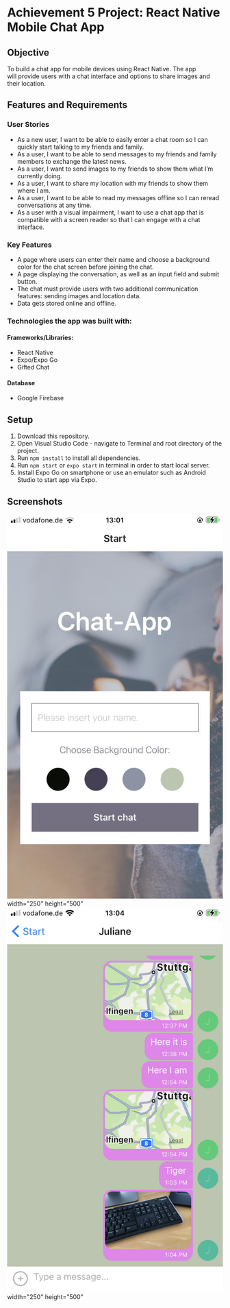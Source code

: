 # Achievement 5 Project: React Native Mobile Chat App 

## Objective

To build a chat app for mobile devices using React Native. The app will provide users with a chat interface and options to share images and their location.

## Features and Requirements

### User Stories

-   As a new user, I want to be able to easily enter a chat room so I can quickly start talking to my friends and family.
-   As a user, I want to be able to send messages to my friends and family members to exchange the latest news.
-   As a user, I want to send images to my friends to show them what I’m currently doing.
-   As a user, I want to share my location with my friends to show them where I am.
-   As a user, I want to be able to read my messages offline so I can reread conversations at any
    time.
-   As a user with a visual impairment, I want to use a chat app that is compatible with a screen
    reader so that I can engage with a chat interface.

### Key Features

-   A page where users can enter their name and choose a background color for the chat screen before joining the chat.
-   A page displaying the conversation, as well as an input field and submit button.
-   The chat must provide users with two additional communication features: sending images
    and location data.
-   Data gets stored online and offline.

### Technologies the app was built with:

#### Frameworks/Libraries:

-   React Native
-   Expo/Expo Go
-   Gifted Chat

#### Database

-   Google Firebase

## Setup

1. Download this repository.
2. Open Visual Studio Code - navigate to Terminal and root directory of the project.
3. Run `npm install` to install all dependencies.
4. Run `npm start` or `expo start` in terminal in order to start local server.
5. Install Expo Go on smartphone or use an emulator such as Android Studio to start app via Expo.

## Screenshots

![screenshot](./assets/screenshot1.PNG) width="250" height="500"
![screenshot](./assets/screenshot2.PNG) width="250" height="500"
